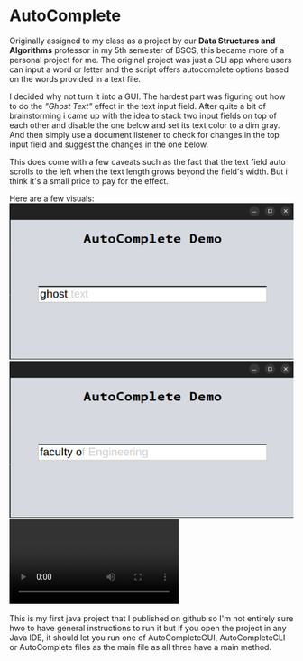 # AutoComplete

Originally assigned to my class as a project by our **Data Structures and Algorithms** professor in my 5th semester of BSCS,
this became more of a personal project for me. The original project was just a CLI app where users can input a word or letter and the script offers autocomplete options based on the words provided in a text file.

I decided why not turn it into a GUI. The hardest part was figuring out how to do the *"Ghost  Text"* effect in the text input field.
After quite a bit of brainstorming i came up with the idea to stack two input fields on top of each other and disable the one below and set its text color to a dim gray.
And then simply use a document listener to check for changes in the top input field and suggest the changes in the one below.

This does come with a few caveats such as the fact that the text field auto scrolls to the left when the text length grows beyond the field's width. But i think it's a small price to pay for the effect.

Here are a few visuals:
![img.png](attachments/img.png)
![img2.png](attachments/img2.png)
![video.mov](attachments/video.mov)

This is my first java project that I published on github so I'm not entirely sure hwo to have general instructions to run it but if you open the project in any Java IDE, it should let you run one of AutoCompleteGUI, AutoCompleteCLI or AutoComplete files as the main file as all three have a main method.